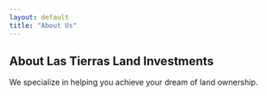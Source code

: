 ```yaml
---
layout: default
title: "About Us"
---
```


## About Las Tierras Land Investments

We specialize in helping you achieve your dream of land ownership.
